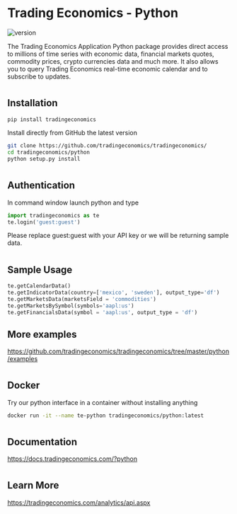 
# Trading Economics - Python

![version](https://img.shields.io/badge/version-3.6-green.svg)

The Trading Economics Application Python package provides direct access to millions of time series with economic data, financial markets quotes, commodity prices, crypto currencies data and much more. It also allows you to query Trading Economics  real-time economic calendar and to subscribe to updates. 

#

## Installation


```bash
pip install tradingeconomics
```

Install directly from GitHub the latest version

```bash
git clone https://github.com/tradingeconomics/tradingeconomics/
cd tradingeconomics/python
python setup.py install
```

#

## Authentication


In command window launch python and type

```python
import tradingeconomics as te
te.login('guest:guest')
```
Please replace guest:guest with your API key or we will be returning sample data.

#

## Sample Usage

```python
te.getCalendarData()
te.getIndicatorData(country=['mexico', 'sweden'], output_type='df')
te.getMarketsData(marketsField = 'commodities')
te.getMarketsBySymbol(symbols='aapl:us')
te.getFinancialsData(symbol = 'aapl:us', output_type = 'df')
```

## More examples

https://github.com/tradingeconomics/tradingeconomics/tree/master/python/examples

#

## Docker

Try our python interface in a container without installing anything

```bash
docker run -it --name te-python tradingeconomics/python:latest
```
#

## Documentation

https://docs.tradingeconomics.com/?python


#

## Learn More

https://tradingeconomics.com/analytics/api.aspx

